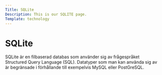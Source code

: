 ```yaml
---
Title: SQLite
Description: This is our SQLITE page.
Template: technology
---
```


SQLite
==========================
SQLite är en filbaserad databas som använder sig av frågespråket Structured Query Language (SQL). Datatyper som man kan använda sig av är begränsade i förhållande till exempelvis MySQL eller PostGreSQL.
